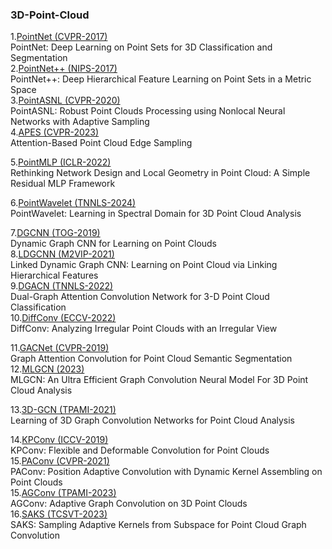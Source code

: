 ### 3D-Point-Cloud
1.[PointNet (CVPR-2017)](https://openaccess.thecvf.com/content_cvpr_2017/papers/Qi_PointNet_Deep_Learning_CVPR_2017_paper.pdf) </br>
PointNet: Deep Learning on Point Sets for 3D Classification and Segmentation </br>
2.[PointNet++ (NIPS-2017)](https://proceedings.neurips.cc/paper_files/paper/2017/file/d8bf84be3800d12f74d8b05e9b89836f-Paper.pdf) </br>
PointNet++: Deep Hierarchical Feature Learning on Point Sets in a Metric Space </br>
3.[PointASNL (CVPR-2020)](https://openaccess.thecvf.com/content_CVPR_2020/papers/Yan_PointASNL_Robust_Point_Clouds_Processing_Using_Nonlocal_Neural_Networks_With_CVPR_2020_paper.pdf) </br>
PointASNL: Robust Point Clouds Processing using Nonlocal Neural Networks with Adaptive Sampling </br>
4.[APES (CVPR-2023)](https://openaccess.thecvf.com/content/CVPR2023/papers/Wu_Attention-Based_Point_Cloud_Edge_Sampling_CVPR_2023_paper.pdf) </br>
Attention-Based Point Cloud Edge Sampling </br>

5.[PointMLP (ICLR-2022)](https://arxiv.org/pdf/2202.07123.pdf) </br>
Rethinking Network Design and Local Geometry in Point Cloud: A Simple Residual MLP Framework </br>

6.[PointWavelet (TNNLS-2024)](https://ieeexplore.ieee.org/stamp/stamp.jsp?tp=&arnumber=10444053) </br>
PointWavelet: Learning in Spectral Domain for 3D Point Cloud Analysis </br>

7.[DGCNN (TOG-2019)](https://dl.acm.org/doi/pdf/10.1145/3326362) </br>
Dynamic Graph CNN for Learning on Point Clouds </br>
8.[LDGCNN (M2VIP-2021)](https://ieeexplore.ieee.org/stamp/stamp.jsp?tp=&arnumber=9665104) </br>
Linked Dynamic Graph CNN: Learning on Point Cloud via Linking Hierarchical Features </br>
9.[DGACN (TNNLS-2022)](https://www.researchgate.net/profile/Changqin-Huang/publication/359777102_Dual-Graph_Attention_Convolution_Network_for_3-D_Point_Cloud_Classification/links/62cd01743bbe636e0c56c343/Dual-Graph-Attention-Convolution-Network-for-3-D-Point-Cloud-Classification.pdf) </br>
Dual-Graph Attention Convolution Network for 3-D Point Cloud Classification </br>
10.[DiffConv (ECCV-2022)](https://arxiv.org/pdf/2111.14658.pdf) </br>
DiffConv: Analyzing Irregular Point Clouds with an Irregular View </br>

11.[GACNet (CVPR-2019)](https://openaccess.thecvf.com/content_CVPR_2019/papers/Wang_Graph_Attention_Convolution_for_Point_Cloud_Semantic_Segmentation_CVPR_2019_paper.pdf) </br>
Graph Attention Convolution for Point Cloud Semantic Segmentation </br>
12.[MLGCN (2023)](https://arxiv.org/abs/2303.17748) </br>
MLGCN: An Ultra Efficient Graph Convolution Neural Model For 3D Point Cloud Analysis </br>

13.[3D-GCN (TPAMI-2021)](https://ieeexplore.ieee.org/stamp/stamp.jsp?tp=&arnumber=9355025) </br>
Learning of 3D Graph Convolution Networks for Point Cloud Analysis </br>

14.[KPConv (ICCV-2019)](https://openaccess.thecvf.com/content_ICCV_2019/papers/Thomas_KPConv_Flexible_and_Deformable_Convolution_for_Point_Clouds_ICCV_2019_paper.pdf) </br>
KPConv: Flexible and Deformable Convolution for Point Clouds </br>
15.[PAConv (CVPR-2021)](https://openaccess.thecvf.com/content/CVPR2021/papers/Xu_PAConv_Position_Adaptive_Convolution_With_Dynamic_Kernel_Assembling_on_Point_CVPR_2021_paper.pdf) </br>
PAConv: Position Adaptive Convolution with Dynamic Kernel Assembling on Point Clouds </br>
15.[AGConv (TPAMI-2023)](https://arxiv.org/pdf/2206.04665.pdf) </br>
AGConv: Adaptive Graph Convolution on 3D Point Clouds </br>
16.[SAKS (TCSVT-2023)](https://ieeexplore.ieee.org/stamp/stamp.jsp?tp=&arnumber=10091154) </br>
SAKS: Sampling Adaptive Kernels from Subspace for Point Cloud Graph Convolution  </br>

